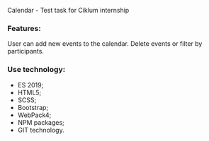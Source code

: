 Calendar - Test task for Ciklum internship

### Features:
User can add new events to the calendar. Delete events or filter by participants.

### Use technology:
* ES 2019;
* HTML5;
* SCSS;
* Bootstrap;
* WebPack4;
* NPM paсkages;
* GIT technology.
